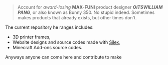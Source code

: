 > Account for *award-losing* **MAX-FUNI** product designer ***OITSWILLIAM PANG***, or also known as Bunny 350. No stupid indeed. Sometimes makes products that already exists, but other times don't.

The current repository he ranges includes:
* 3D printer frames,
* Website designs and source codes made with [Silex](https://github.com/silexlabs/Silex),
* Minecraft Add-ons source codes.

Anyways anyone can come here and contribute to make 
